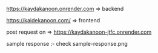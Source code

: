 https://kaydakanoon.onrender.com => backend

https://kaidekanoon.com/ => frontend

post request on => https://kaydakanoon-jtfc.onrender.com


sample response :- check sample-response.png 

